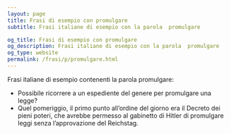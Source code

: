 ```yaml
---
layout: page
title: Frasi di esempio con promulgare 
subtitle: Frasi italiane di esempio con la parola  promulgare

og_title: Frasi di esempio con promulgare 
og_description: Frasi italiane di esempio con la parola  promulgare
og_type: website
permalink: /frasi/p/promulgare.html
---
```


Frasi italiane di esempio contenenti la parola promulgare:


- Possibile ricorrere a un espediente del genere per promulgare una legge?
- Quel pomeriggio, il primo punto all’ordine del giorno era il Decreto dei pieni poteri, che avrebbe permesso al gabinetto di Hitler di promulgare leggi senza l’approvazione del Reichstag.
